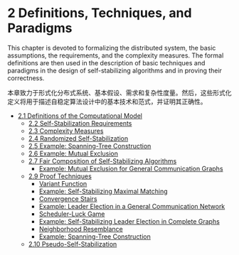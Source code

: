 # 2 Definitions, Techniques, and Paradigms

This chapter is devoted to formalizing the distributed system, the basic assumptions, the requirements, and the complexity measures. The formal definitions are then used in the description of basic techniques and paradigms in the design of self-stabilizing algorithms and in proving their correctness.

本章致力于形式化分布式系统、基本假设、需求和复杂性度量。然后，这些形式化定义将用于描述自稳定算法设计中的基本技术和范式，并证明其正确性。

- [2.1 Definitions of the Computational Model](book_2_1.md)
  - [2.2 Self-Stabilization Requirements](book_2_2.md)
  - [2.3 Complexity Measures](book_2_3.md)
  - [2.4 Randomized Self-Stabilization](book_2_4.md)
  - [2.5 Example: Spanning-Tree Construction](book_2_5.md)
  - [2.6 Example: Mutual Exclusion](book_2_6.md)
  - [2.7 Fair Composition of Self-Stabilizing Algorithms](book_2_7.md)
    - [Example: Mutual Exclusion for General Communication Graphs](book_2_7.md#example-mutual-exclusion-for-general-communication-graphs)
  - [2.9 Proof Techniques](book_2_9.md)
    - [Variant Function](book_2_9.md#variant-function)
    - [Example: Self-Stabilizing Maximal Matching](book_2_9.md#example-self-stabilizing-maximal-matching)
    - [Convergence Stairs](book_2_9.md#convergence-stairs)
    - [Example: Leader Election in a General Communication Network](book_2_9.md#example-leader-election-in-a-general-communication-network)
    - [Scheduler-Luck Game](book_2_9.md#scheduler-luck-game)
    - [Example: Self-Stabilizing Leader Election in Complete Graphs](book_2_9.md#example-self-stabilizing-leader-election-in-complete-graphs)
    - [Neighborhood Resemblance](book_2_9.md#neighborhood-resemblance)
    - [Example: Spanning-Tree Construction](book_2_9.md#example-spanning-tree-construction)
  - [2.10 Pseudo-Self-Stabilization](book_2_10.md)
